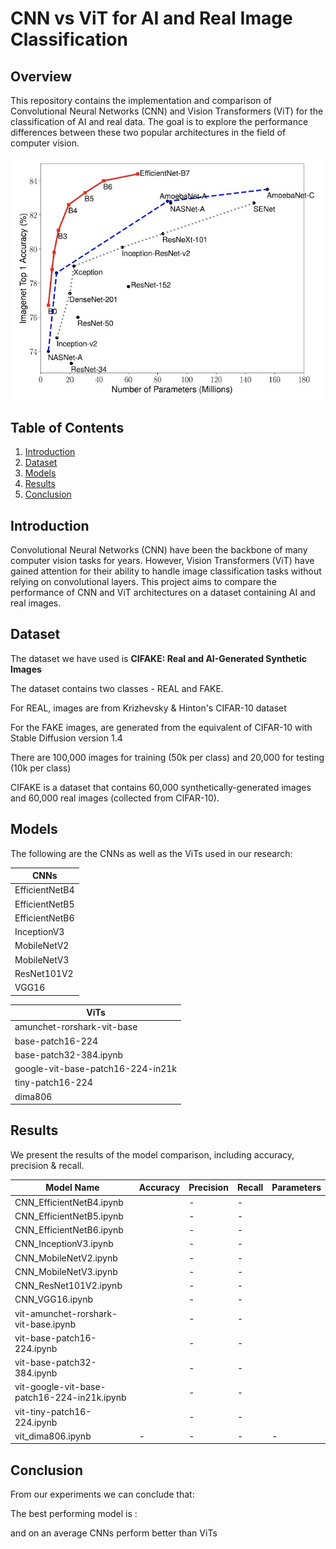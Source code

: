 # CNN vs ViT for AI and Real Image Classification

## Overview
This repository contains the implementation and comparison of Convolutional Neural Networks (CNN) and Vision Transformers (ViT) for the classification of AI and real data. The goal is to explore the performance differences between these two popular architectures in the field of computer vision.

![Sample Image](comparison_chart.jpg)

## Table of Contents
1. [Introduction](#introduction)
2. [Dataset](#dataset)
3. [Models](#models)
4. [Results](#results)
5. [Conclusion](#conclusion)


## Introduction
Convolutional Neural Networks (CNN) have been the backbone of many computer vision tasks for years. However, Vision Transformers (ViT) have gained attention for their ability to handle image classification tasks without relying on convolutional layers. This project aims to compare the performance of CNN and ViT architectures on a dataset containing AI and real images.

## Dataset
The dataset we have used is **CIFAKE: Real and AI-Generated Synthetic Images**

The dataset contains two classes - REAL and FAKE.

For REAL, images are from Krizhevsky & Hinton's CIFAR-10 dataset

For the FAKE images, are generated from the equivalent of CIFAR-10 with Stable Diffusion version 1.4

There are 100,000 images for training (50k per class) and 20,000 for testing (10k per class)

CIFAKE is a dataset that contains 60,000 synthetically-generated images and 60,000 real images (collected from CIFAR-10). 

## Models
The following are the CNNs as well as the ViTs used in our research:


| CNNs                 | 
|------------------------------|
| EfficientNetB4   | 
| EfficientNetB5    |
| EfficientNetB6   |
| InceptionV3      |
| MobileNetV2       |
| MobileNetV3      |
| ResNet101V2      |
| VGG16         |


| ViTs                | 
|------------------------------|
| amunchet-rorshark-vit-base|
| base-patch16-224  |     
| base-patch32-384.ipynb  |    
| google-vit-base-patch16-224-in21k |  
| tiny-patch16-224  |     
| dima806          |

## Results
We present the results of the model comparison, including accuracy, precision & recall.

| Model Name                   | Accuracy | Precision | Recall | Parameters |
|------------------------------|----------|-----------|--------|------------|
| CNN_EfficientNetB4.ipynb    |     | -          | -      |    |
| CNN_EfficientNetB5.ipynb    |      | -          | -      |     |
| CNN_EfficientNetB6.ipynb    |      | -          | -      |     |
| CNN_InceptionV3.ipynb       |   | -          | -      |  |
| CNN_MobileNetV2.ipynb       | | -          | -      |     |
| CNN_MobileNetV3.ipynb       | | -          | -      |     |
| CNN_ResNet101V2.ipynb       | | -          | -      | |
| CNN_VGG16.ipynb             |   | -          | -      |     |
| vit-amunchet-rorshark-vit-base.ipynb |  | - | - |  |
| vit-base-patch16-224.ipynb  |     | -          | -      |  |
| vit-base-patch32-384.ipynb  |    | -          | -      |  |
| vit-google-vit-base-patch16-224-in21k.ipynb |  | - | - |  |
| vit-tiny-patch16-224.ipynb  |     | -          | -      |  |
| vit_dima806.ipynb           | -            | -          | -      | -              |


## Conclusion

From our experiments we can conclude that:

The best performing model is : 

and on an average CNNs perform better than ViTs



